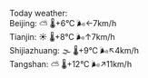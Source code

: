 Today weather:  
Beijing: ⛅️  🌡️+6°C 🌬️←7km/h  
Tianjin: ☀️   🌡️+8°C 🌬️↑7km/h  
Shijiazhuang: 🌫  🌡️+9°C 🌬️↖4km/h  
Tangshan: ⛅️  🌡️+12°C 🌬️↗11km/h  
